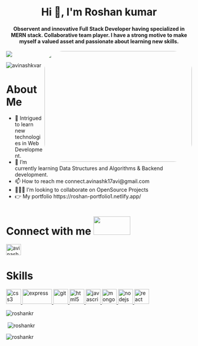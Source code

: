 <img src="https://raw.githubusercontent.com/PolarBearGG/PolarBearGG/master/web-developer.gif" alt="" />
<h1 align="center">Hi 👋, I'm Roshan kumar</h1>
<h4 align="center">Observent and innovative Full Stack Developer having specialized in MERN stack. Collaborative team player. I have a strong motive to make myself a valued asset and passionate about learning new skills.</h4>
<a align="center" href="https://github.com/shikha-max/readme-typing-svg"><img src="https://readme-typing-svg.herokuapp.com?lines=I'm+Aspiring+MERN+Stack+Developer;%20Enthusiastic%20and%20Motivated;I%20Always%20enjoy%20learning%20new%20things&center=true&width=800&height=60"></a>
<img src="https://cdn.dribbble.com/users/1162077/screenshots/3848914/programmer.gif" alt=""  align="right" width="400px" height="300px" style="border-radius:50px"/>
<p align="left"> <img src="https://komarev.com/ghpvc/?username=roshanrocked&label=Profile%20views&color=0e75b6&style=flat" alt="avinashkvar" /> </p>
<h1>About Me </h1>
 <ul>
  <li>🔭 Intrigued to learn new technologies in Web Development.</li>
  <li>🌱 I’m currently learning Data Structures and Algorithms & Backend development.</li>
  <li>📫 How to reach me connect.avinashk17avi@gmail.com</li>
  <li>👨🏽‍💻 I’m looking to collaborate on OpenSource Projects</li>
  <li>👉 My portfolio https://roshan-portfolio1.netlify.app/</li>
 </ul>


<h1 align="left">Connect with me <img src="https://thumbs.gfycat.com/HeftyGreenAidi-max-1mb.gif" alt="" width=100px height=50px/></h1>
<p align="left">
<a href="https://www.linkedin.com/in/roshan-kumar-831194245/" target="blank"><img align="center" src="https://pngimg.com/uploads/linkedIn/linkedIn_PNG8.png" alt="avinash-k-8691021a8/" height="30" width="40" /></a>


<h1 align="left">Skills</h1>
<p align="left"> <a href="https://www.w3schools.com/css/" target="_blank" rel="noreferrer"> <img src="https://cdn2.iconfinder.com/data/icons/social-icon-3/512/social_style_3_css3-512.png" alt="css3" width="40" height="40"/> </a> <a href="https://expressjs.com" target="_blank" rel="noreferrer"> <img src="https://images.g2crowd.com/uploads/product/image/social_landscape/social_landscape_21a537a2f60ea582bd213cab0722cb1a/express-js.png" alt="express" width="80" height="40"/> </a> <a href="https://git-scm.com/" target="_blank" rel="noreferrer"> <img src="https://www.vectorlogo.zone/logos/git-scm/git-scm-icon.svg" alt="git" width="40" height="40"/> </a> <a href="https://www.w3.org/html/" target="_blank" rel="noreferrer"> <img src="https://logos-download.com/wp-content/uploads/2017/07/HTML5_badge.png" alt="html5" width="40" height="40"/> </a> <a href="https://developer.mozilla.org/en-US/docs/Web/JavaScript" target="_blank" rel="noreferrer"> <img src="https://th.bing.com/th/id/OIP.llJt50vmN4eWbSbf0EyoawHaIZ?pid=ImgDet&rs=1" alt="javascript" width="40" height="40"/> </a>  <a href="https://www.mongodb.com/" target="_blank" rel="noreferrer"> <img src="https://th.bing.com/th/id/R.b60d1de2d7afffc8dff1e1af3572836e?rik=qUfs8kNx%2f4%2begA&riu=http%3a%2f%2fnoticiasseguridad.com%2fnsnews_u%2f2015%2f07%2fMongo-DB.jpg&ehk=iGoro6PMYDcA%2bNxv%2fa76Zf%2b13kiu%2bVHqds9JmwIfUXY%3d&risl=&pid=ImgRaw&r=0&sres=1&sresct=1" alt="mongodb" width="40" height="40"/> </a> <a href="https://nodejs.org" target="_blank" rel="noreferrer"> <img src="https://1.bp.blogspot.com/-sqAjIvOtpXI/XYoCmqOyMwI/AAAAAAAAJig/CowR8wgEauEs-RXN2IPmLYkC7NHoHuA3gCLcBGAsYHQ/s1600/node-js-logo.png" alt="nodejs" width="40" height="40"/> </a> <a href="https://reactjs.org/" target="_blank" rel="noreferrer"> <img src="https://upload.wikimedia.org/wikipedia/commons/thumb/a/a7/React-icon.svg/1200px-React-icon.svg.png" alt="react" width="40" height="40"/> </a> </p>

<p><img align="middle" src="https://github-readme-stats.vercel.app/api/top-langs?username=roshanrocked&show_icons=true&locale=en&layout=compact" alt="roshankr" "/></p>

<p>&nbsp;<img align="center" src="https://github-readme-stats.vercel.app/api?username=roshanrocked&show_icons=true&locale=en" alt="roshankr" /></p>

<p><img align="center" src="https://github-readme-streak-stats.herokuapp.com/?user=roshanrocked&" alt="roshankr" /></p>

